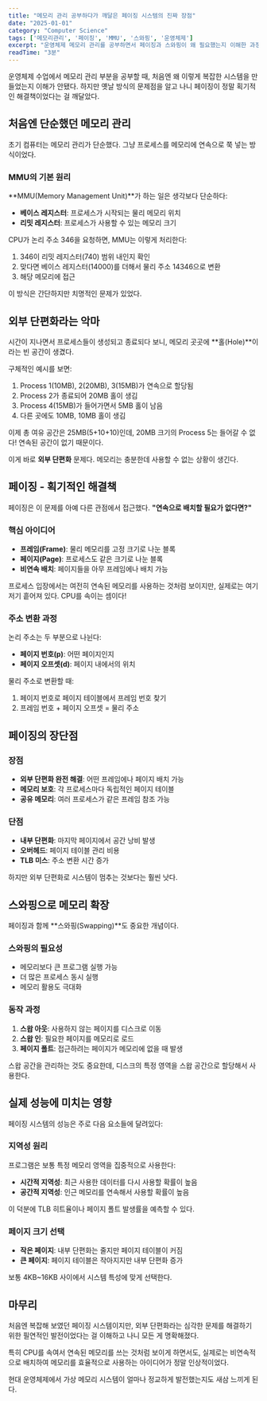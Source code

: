 ```yaml
---
title: "메모리 관리 공부하다가 깨달은 페이징 시스템의 진짜 장점"
date: "2025-01-01"
category: "Computer Science"
tags: ['메모리관리', '페이징', 'MMU', '스와핑', '운영체제']
excerpt: "운영체제 메모리 관리를 공부하면서 페이징과 스와핑이 왜 필요했는지 이해한 과정"
readTime: "3분"
---
```


운영체제 수업에서 메모리 관리 부분을 공부할 때, 처음엔 왜 이렇게 복잡한 시스템을 만들었는지 이해가 안됐다. 하지만 옛날 방식의 문제점을 알고 나니 페이징이 정말 획기적인 해결책이었다는 걸 깨달았다.

## 처음엔 단순했던 메모리 관리

초기 컴퓨터는 메모리 관리가 단순했다. 그냥 프로세스를 메모리에 연속으로 쭉 넣는 방식이었다.

### MMU의 기본 원리

**MMU(Memory Management Unit)**가 하는 일은 생각보다 단순하다:
- **베이스 레지스터**: 프로세스가 시작되는 물리 메모리 위치
- **리밋 레지스터**: 프로세스가 사용할 수 있는 메모리 크기

CPU가 논리 주소 346을 요청하면, MMU는 이렇게 처리한다:
1. 346이 리밋 레지스터(740) 범위 내인지 확인
2. 맞다면 베이스 레지스터(14000)를 더해서 물리 주소 14346으로 변환
3. 해당 메모리에 접근

이 방식은 간단하지만 치명적인 문제가 있었다.

## 외부 단편화라는 악마

시간이 지나면서 프로세스들이 생성되고 종료되다 보니, 메모리 곳곳에 **홀(Hole)**이라는 빈 공간이 생겼다.

구체적인 예시를 보면:
1. Process 1(10MB), 2(20MB), 3(15MB)가 연속으로 할당됨
2. Process 2가 종료되어 20MB 홀이 생김  
3. Process 4(15MB)가 들어가면서 5MB 홀이 남음
4. 다른 곳에도 10MB, 10MB 홀이 생김

이제 총 여유 공간은 25MB(5+10+10)인데, 20MB 크기의 Process 5는 들어갈 수 없다! 연속된 공간이 없기 때문이다.

이게 바로 **외부 단편화** 문제다. 메모리는 충분한데 사용할 수 없는 상황이 생긴다.

## 페이징 - 획기적인 해결책

페이징은 이 문제를 아예 다른 관점에서 접근했다. **"연속으로 배치할 필요가 없다면?"**

### 핵심 아이디어

- **프레임(Frame)**: 물리 메모리를 고정 크기로 나눈 블록
- **페이지(Page)**: 프로세스도 같은 크기로 나눈 블록  
- **비연속 배치**: 페이지들을 아무 프레임에나 배치 가능

프로세스 입장에서는 여전히 연속된 메모리를 사용하는 것처럼 보이지만, 실제로는 여기저기 흩어져 있다. CPU를 속이는 셈이다!

### 주소 변환 과정

논리 주소는 두 부분으로 나뉜다:
- **페이지 번호(p)**: 어떤 페이지인지
- **페이지 오프셋(d)**: 페이지 내에서의 위치

물리 주소로 변환할 때:
1. 페이지 번호로 페이지 테이블에서 프레임 번호 찾기
2. 프레임 번호 + 페이지 오프셋 = 물리 주소

## 페이징의 장단점

### 장점
- **외부 단편화 완전 해결**: 어떤 프레임에나 페이지 배치 가능
- **메모리 보호**: 각 프로세스마다 독립적인 페이지 테이블
- **공유 메모리**: 여러 프로세스가 같은 프레임 참조 가능

### 단점  
- **내부 단편화**: 마지막 페이지에서 공간 낭비 발생
- **오버헤드**: 페이지 테이블 관리 비용
- **TLB 미스**: 주소 변환 시간 증가

하지만 외부 단편화로 시스템이 멈추는 것보다는 훨씬 낫다.

## 스와핑으로 메모리 확장

페이징과 함께 **스와핑(Swapping)**도 중요한 개념이다.

### 스와핑의 필요성
- 메모리보다 큰 프로그램 실행 가능
- 더 많은 프로세스 동시 실행
- 메모리 활용도 극대화

### 동작 과정
1. **스왑 아웃**: 사용하지 않는 페이지를 디스크로 이동
2. **스왑 인**: 필요한 페이지를 메모리로 로드
3. **페이지 폴트**: 접근하려는 페이지가 메모리에 없을 때 발생

스왑 공간을 관리하는 것도 중요한데, 디스크의 특정 영역을 스왑 공간으로 할당해서 사용한다.

## 실제 성능에 미치는 영향

페이징 시스템의 성능은 주로 다음 요소들에 달려있다:

### 지역성 원리
프로그램은 보통 특정 메모리 영역을 집중적으로 사용한다:
- **시간적 지역성**: 최근 사용한 데이터를 다시 사용할 확률이 높음
- **공간적 지역성**: 인근 메모리를 연속해서 사용할 확률이 높음

이 덕분에 TLB 히트율이나 페이지 폴트 발생률을 예측할 수 있다.

### 페이지 크기 선택
- **작은 페이지**: 내부 단편화는 줄지만 페이지 테이블이 커짐
- **큰 페이지**: 페이지 테이블은 작아지지만 내부 단편화 증가

보통 4KB~16KB 사이에서 시스템 특성에 맞게 선택한다.

## 마무리

처음엔 복잡해 보였던 페이징 시스템이지만, 외부 단편화라는 심각한 문제를 해결하기 위한 필연적인 발전이었다는 걸 이해하고 나니 모든 게 명확해졌다.

특히 CPU를 속여서 연속된 메모리를 쓰는 것처럼 보이게 하면서도, 실제로는 비연속적으로 배치하여 메모리를 효율적으로 사용하는 아이디어가 정말 인상적이었다.

현대 운영체제에서 가상 메모리 시스템이 얼마나 정교하게 발전했는지도 새삼 느끼게 된다.